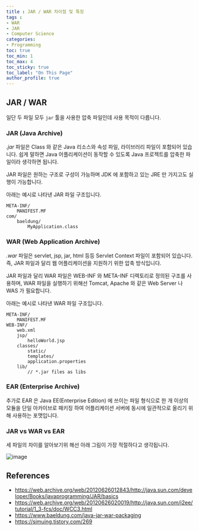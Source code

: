 ```yaml
---
title : JAR / WAR 차이점 및 특징 
tags : 
- WAR
- JAR
- Computer Science
categories:
- Programming
toc: true
toc_min: 1
toc_max: 4
toc_sticky: true
toc_label: "On This Page"
author_profile: true
---
```


## JAR / WAR

일단 두 파일 모두 `jar` 툴을 사용한 압축 파일인데 사용 목적이 다릅니다.

### JAR (Java Archive)

*.jar* 파일은 Class 와 같은 Java 리소스와 속성 파일, 라이브러리 파일이 포함되어 있습니다. 쉽게 말하면 Java 어플리케이션이 동작할 수 있도록 Java 프로젝트를 압축한 파일이라 생각하면 됩니다.

JAR 파일은 원하는 구조로 구성이 가능하며 JDK 에 포함하고 있는 JRE 만 가지고도 실행이 가능합니다.

아래는 예시로 나타낸 JAR 파일 구조입니다.

```
META-INF/
    MANIFEST.MF
com/
    baeldung/
        MyApplication.class
```

### WAR (Web Application Archive)

*.war* 파일은 servlet, jsp, jar, html 등등 Servlet Context 파일이 포함되어 있습니다. 즉, JAR 파일과 달리 웹 어플리케이션을 지원하기 위한 압축 방식입니다.

JAR 파일과 달리 WAR 파일은 WEB-INF 와 META-INF 디렉토리로 정의된 구조를 사용하며, WAR 파일을 실행하기 위해선 Tomcat, Apache 와 같은 Web Server 나 WAS 가 필요합니다.

아래는 예시로 나타낸 WAR 파일 구조입니다.

```
META-INF/
    MANIFEST.MF
WEB-INF/
    web.xml
    jsp/
        helloWorld.jsp
    classes/
        static/
        templates/
        application.properties
    lib/
        // *.jar files as libs
```

### EAR (Enterprise Archive)

추가로 EAR 은 Java EE(Enterprise Edition) 에 쓰이는 파일 형식으로 한 개 이상의 모듈을 단일 아카이브로 패키징 하여 어플리케이션 서버에 동시에 일관적으로 올리기 위해 사용하는 포맷입니다.

### JAR vs WAR vs EAR

세 파일의 차이를 알아보기위 해선 아래 그림이 가장 적절하다고 생각됩니다.

![image](https://user-images.githubusercontent.com/44635266/81690703-a73cb400-9496-11ea-9588-a41277e239da.png)

## References

* https://web.archive.org/web/20120626012843/http://java.sun.com/developer/Books/javaprogramming/JAR/basics
* https://web.archive.org/web/20120626020019/http://java.sun.com/j2ee/tutorial/1_3-fcs/doc/WCC3.html
* https://www.baeldung.com/java-jar-war-packaging
* https://simuing.tistory.com/269